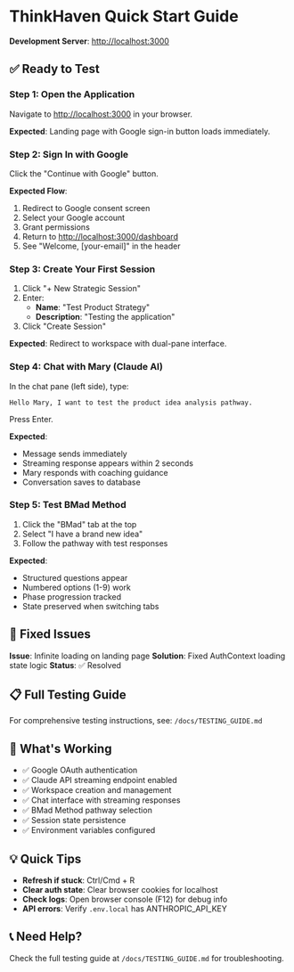 # ThinkHaven Quick Start Guide

**Development Server**: <http://localhost:3000>

## ✅ Ready to Test

### Step 1: Open the Application

Navigate to <http://localhost:3000> in your browser.

**Expected**: Landing page with Google sign-in button loads immediately.

### Step 2: Sign In with Google

Click the "Continue with Google" button.

**Expected Flow**:

1. Redirect to Google consent screen
2. Select your Google account
3. Grant permissions
4. Return to <http://localhost:3000/dashboard>
5. See "Welcome, [your-email]" in the header

### Step 3: Create Your First Session

1. Click "+ New Strategic Session"
2. Enter:
   - **Name**: "Test Product Strategy"
   - **Description**: "Testing the application"
3. Click "Create Session"

**Expected**: Redirect to workspace with dual-pane interface.

### Step 4: Chat with Mary (Claude AI)

In the chat pane (left side), type:

```text
Hello Mary, I want to test the product idea analysis pathway.
```

Press Enter.

**Expected**:

- Message sends immediately
- Streaming response appears within 2 seconds
- Mary responds with coaching guidance
- Conversation saves to database

### Step 5: Test BMad Method

1. Click the "BMad" tab at the top
2. Select "I have a brand new idea"
3. Follow the pathway with test responses

**Expected**:

- Structured questions appear
- Numbered options (1-9) work
- Phase progression tracked
- State preserved when switching tabs

## 🔧 Fixed Issues

**Issue**: Infinite loading on landing page
**Solution**: Fixed AuthContext loading state logic
**Status**: ✅ Resolved

## 📋 Full Testing Guide

For comprehensive testing instructions, see: `/docs/TESTING_GUIDE.md`

## 🚀 What's Working

- ✅ Google OAuth authentication
- ✅ Claude API streaming endpoint enabled
- ✅ Workspace creation and management
- ✅ Chat interface with streaming responses
- ✅ BMad Method pathway selection
- ✅ Session state persistence
- ✅ Environment variables configured

## 💡 Quick Tips

- **Refresh if stuck**: Ctrl/Cmd + R
- **Clear auth state**: Clear browser cookies for localhost
- **Check logs**: Open browser console (F12) for debug info
- **API errors**: Verify `.env.local` has ANTHROPIC_API_KEY

## 📞 Need Help?

Check the full testing guide at `/docs/TESTING_GUIDE.md` for troubleshooting.